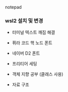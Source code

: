 notepad
### wsl2 설치 및 변경
- 터미널 텍스트 깨짐 해결
- 퓌라 코드 핵 노드 폰트
- 네이버 D2 폰트

- 프리티어 세팅
- 객체 지향 공부 (클래스 사용)
- 자료 구조